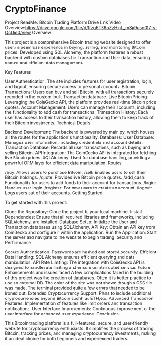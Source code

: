 # CryptoFinance
Project ReadMe: Bitcoin Trading Platform
Drive Link Video Overview:https://drive.google.com/file/d/1fzq6TS6oZzHmL_mSp9usn017-v-QcUm0/view
Overview

This project is a comprehensive Bitcoin trading website designed to offer users a seamless experience in buying, selling, and monitoring Bitcoin prices. Developed using SQL Alchemy, the platform features a robust backend with custom databases for Transaction and User data, ensuring secure and efficient data management.

Key Features

User Authentication: The site includes features for user registration, login, and logout, ensuring secure access to personal accounts.
Bitcoin Transactions: Users can buy and sell Bitcoin, with all transactions securely recorded in the custom-built Transaction database.
Live Bitcoin Pricing: Leveraging the CoinGecko API, the platform provides real-time Bitcoin price quotes.
Account Management: Users can manage their accounts, including the functionality to add cash for transactions.
Transaction History: Each user has access to their transaction history, allowing them to keep track of their Bitcoin investments.
Technical Details

Backend Development: The backend is powered by main.py, which houses all the routes for the application's functionality.
Databases:
User Database: Manages user information, including credentials and account details.
Transaction Database: Records all user transactions, such as buying and selling Bitcoin.
API Integration: The CoinGecko API is integrated for fetching live Bitcoin prices.
SQLAlchemy: Used for database handling, providing a powerful ORM layer for efficient data manipulation.
Routes

/buy: Allows users to purchase Bitcoin.
/sell: Enables users to sell their Bitcoin holdings.
/quote: Provides live Bitcoin price quotes.
/add_cash: Functionality for users to add funds to their account for transactions.
/login: Handles user login.
/register: For new users to create an account.
/logout: Logs users out of their accounts.
Getting Started

To get started with this project:

Clone the Repository: Clone the project to your local machine.
Install Dependencies: Ensure that all required libraries and frameworks, including SQLAlchemy, are installed.
Database Setup: Initialize the User and Transaction databases using SQLAlchemy.
API Key: Obtain an API key from CoinGecko and configure it within the application.
Run the Application: Start the server and navigate to the website to begin trading.
Security and Performance

Secure Authentication: Passwords are hashed and stored securely.
Efficient Data Handling: SQL Alchemy ensures efficient querying and data manipulation.
API Rate Limiting: The integration with CoinGecko API is designed to handle rate limiting and ensure uninterrupted service.
Future Enhancements and issues faced
A few complications faced in the building of this project was the creation of databases. Often it is better practice to use an external DB.
The color of the site was not shown though a CSS file was made.
The terminal provided quite a few errors that needed to be ironed out. 
Extended Cryptocurrency Support: Plans to include additional cryptocurrencies beyond Bitcoin suchh as ETH,etc.
Advanced Transaction Features: Implementation of features like limit orders and transaction notifications.
User Interface Improvements: Continuous improvement of the user interface for enhanced user experience.
Conclusion

This Bitcoin trading platform is a full-featured, secure, and user-friendly website for cryptocurrency enthusiasts. It simplifies the process of trading Bitcoin, tracking prices, and managing cryptocurrency investments, making it an ideal choice for both beginners and experienced traders.

